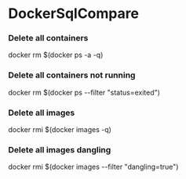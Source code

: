 # DockerSqlCompare

### Delete all containers
docker rm $(docker ps -a -q)
### Delete all containers not running
docker rm $(docker ps --filter "status=exited")

### Delete all images 
docker rmi $(docker images -q)
### Delete all images dangling
docker rmi $(docker images --filter "dangling=true")



